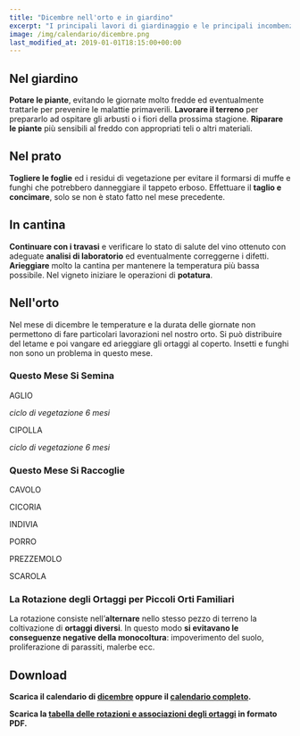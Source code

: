```yaml
---
title: "Dicembre nell'orto e in giardino"
excerpt: "I principali lavori di giardinaggio e le principali incombenze che il giardiniere è tenuto a compiere per ottenere buoni risultati nell'orto e in giardino a dicembre."
image: /img/calendario/dicembre.png
last_modified_at: 2019-01-01T18:15:00+00:00
---
```

## Nel giardino
**Potare le piante**, evitando le giornate molto fredde ed eventualmente trattarle
per prevenire le malattie primaverili.
**Lavorare il terreno** per prepararlo ad ospitare gli arbusti o i fiori della
prossima stagione.
**Riparare le piante** più sensibili al freddo con appropriati teli o altri materiali.

## Nel prato
**Togliere le foglie** ed i residui di vegetazione per evitare il formarsi di muffe e
funghi che potrebbero danneggiare il tappeto erboso.
Effettuare il **taglio e concimare**, solo se non è stato fatto nel mese precedente.

## In cantina
**Continuare con i travasi** e verificare lo stato di salute del vino ottenuto con
adeguate **analisi di laboratorio** ed eventualmente correggerne i difetti.
**Arieggiare** molto la cantina per mantenere la temperatura più bassa possibile.
Nel vigneto iniziare le operazioni di **potatura**.

## Nell'orto
Nel mese di dicembre le temperature e la durata delle giornate non
permettono di fare particolari lavorazioni nel nostro orto.
Si può distribuire del letame e poi vangare ed arieggiare gli
ortaggi al coperto. Insetti e funghi non sono un problema in questo mese.

### Questo Mese Si Semina
AGLIO

*ciclo di vegetazione 6 mesi*


CIPOLLA

*ciclo di vegetazione 6 mesi*

### Questo Mese Si Raccoglie
CAVOLO

CICORIA

INDIVIA

PORRO

PREZZEMOLO

SCAROLA

### La Rotazione degli Ortaggi per Piccoli Orti Familiari
La rotazione consiste nell’**alternare** nello stesso pezzo di terreno la coltivazione di **ortaggi diversi**. In questo modo **si evitavano le conseguenze negative della monocoltura**: impoverimento del suolo, proliferazione di parassiti, malerbe ecc.

## Download
**Scarica il calendario di [dicembre](/download/calendari/2019/pg_0012.pdf "download pdf calendario e lunario di dicembre 2019") oppure il [calendario completo](/calendario-di-giardinaggio/ "calendario di giardinaggio").**

**Scarica la [tabella delle rotazioni e associazioni degli ortaggi](/download/la-rotazione-degli-ortaggi-per-piccoli-orti-familiari.pdf "La Rotazione degli Ortaggi per Piccoli Orti Familiari") in formato PDF.**
